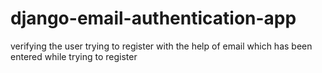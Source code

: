 # django-email-authentication-app
 verifying the user trying to register with the help of email which has been entered while trying to register 
